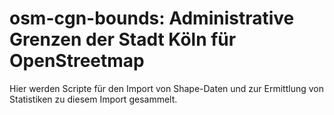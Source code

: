 osm-cgn-bounds: Administrative Grenzen der Stadt Köln für OpenStreetmap
=======================================================================

Hier werden Scripte für den Import von Shape-Daten und zur Ermittlung von Statistiken zu diesem Import gesammelt.